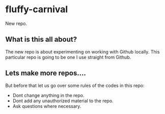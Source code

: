 # fluffy-carnival
New repo.
## What is this all about?
The new repo is about experimenting on working with Github locally. This particular repo is going to be one I use straight from Github.
## Lets make more repos....
But before that let us go over some rules of the codes in this repo:
* Dont change anything in the repo.
* Dont add any unauthorized material to the repo.
* Ask questions where necessary.
